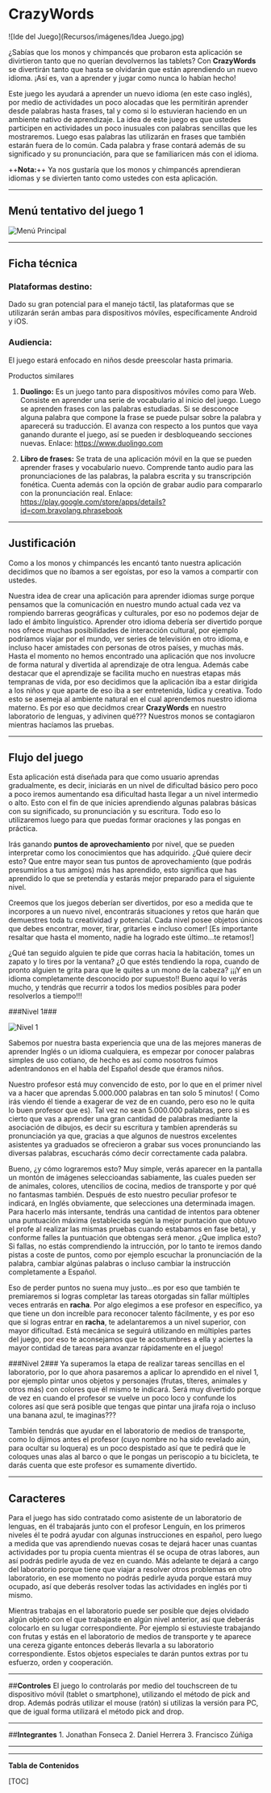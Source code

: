 # CrazyWords

![Ide del Juego](Recursos/imágenes/Idea Juego.jpg)


¿Sabías que los monos y chimpancés que probaron esta aplicación se divirtieron tanto que no querían devolvernos las tablets? Con **CrazyWords** se divertirán tanto que hasta se olvidarán que están aprendiendo un nuevo idioma.  ¡Así es, van a aprender y jugar como nunca lo habían hecho!

Este juego les ayudará a aprender un nuevo idioma (en este caso inglés), por medio de actividades un poco alocadas que les permitirán aprender desde palabras hasta frases, tal y como si lo estuvieran haciendo en un ambiente nativo de aprendizaje. La idea de este juego es que ustedes participen en actividades un poco inusuales con palabras sencillas que les mostraremos. Luego esas palabras las utilizarán en frases que también estarán fuera de lo común. Cada palabra y frase contará además de su significado y su pronunciación, para que se familiaricen más con el idioma.

++**Nota:**++ Ya nos gustaría que los monos y chimpancés aprendieran idiomas y se divierten tanto como ustedes con esta aplicación.

---

## **Menú tentativo del juego 1**

![Menú Principal](Recursos/imágenes/menu_inicio.png)




---


## Ficha técnica

### **Plataformas destino:**
Dado su gran potencial para el manejo táctil, las plataformas que se utilizarán serán ambas para dispositivos móviles, específicamente Android y iOS.

### **Audiencia:**
El juego estará enfocado en niños desde preescolar hasta primaria.

Productos similares

1. **Duolingo:**  Es un juego tanto para dispositivos móviles como para Web. Consiste en aprender una serie de vocabulario al inicio del juego. Luego se aprenden frases con las palabras estudiadas. Si se desconoce alguna palabra que compone la frase se puede pulsar sobre la palabra y aparecerá su traducción. El avanza con respecto a los puntos que vaya ganando durante el juego, así se pueden ir desbloqueando secciones nuevas. Enlace: https://www.duolingo.com

2. **Libro de frases:** Se trata de una aplicación móvil en la que se pueden aprender frases y vocabulario nuevo. Comprende tanto audio para las pronunciaciones de las palabras, la palabra escrita y su transcripción fonética. Cuenta además con la opción de grabar audio para compararlo con la pronunciación real. Enlace: https://play.google.com/store/apps/details?id=com.bravolang.phrasebook

---

## Justificación

Como a los monos y chimpancés les encantó tanto nuestra aplicación decidimos que no íbamos a ser egoístas, por eso la vamos a compartir con ustedes.

Nuestra idea de crear una aplicación para aprender idiomas surge porque pensamos que la comunicación en nuestro mundo actual cada vez va rompiendo barreras geográficas y culturales, por eso no podemos dejar de lado el ámbito linguístico. Aprender otro idioma debería ser divertido porque nos ofrece muchas posibilidades de interacción cultural, por ejemplo podríamos viajar por el mundo, ver series de televisión en otro idioma, e incluso hacer amistades con personas de otros países, y muchas más. Hasta el momento no hemos encontrado una aplicación que nos involucre de forma natural y divertida al aprendizaje de otra lengua. Además cabe destacar que el aprendizaje se facilita mucho en nuestras etapas más tempranas de vida, por eso decidimos que la aplicación iba a estar dirigida a los niños y que aparte de eso iba a ser entretenida, lúdica y creativa. Todo esto se asemeja al ambiente natural en el cual aprendemos nuestro idioma materno. Es por eso que decidmos crear **CrazyWords** en nuestro laboratorio de lenguas, y adivinen qué??? Nuestros monos se contagiaron mientras hacíamos las pruebas.


---


## **Flujo del juego**
Esta aplicación está diseñada para que como usuario aprendas gradualmente, es decir, iniciarás en un nivel de dificultad básico pero poco a poco iremos aumentando esa dificultad hasta llegar a un nivel intermedio o alto. Esto con el fin de que inicies aprendiendo algunas palabras básicas con su significado, su pronunciación y su escritura. Todo eso lo utilizaremos luego para que puedas formar oraciones y las pongas en práctica.

Irás ganando **puntos de aprovechamiento** por nivel, que se pueden interpretar como los conocimientos que has adquirido. ¿Qué quiere decir esto? Que entre mayor sean tus puntos de aprovechamiento (que podrás presumirlos a tus amigos) más has aprendido, esto significa que has aprendido lo que se pretendía y estarás mejor preparado para el siguiente nivel.

Creemos que los juegos deberían ser divertidos, por eso a medida que te incorpores a un nuevo nivel, encontrarás situaciones y retos que harán que demuestres toda tu creatividad y potencial. Cada nivel posee objetos únicos que debes encontrar, mover, tirar, gritarles e incluso comer! [Es importante resaltar que hasta el momento, nadie ha logrado este último...te retamos!]

¿Qué tan seguido alguien te pide que corras hacia la habitación, tomes un zapato y lo tires por la ventana? ¿O que estés tendiendo la ropa, cuando de pronto alguien te grita para que le quites a un mono de la cabeza? ¡¡¡Y en un idioma completamente desconocido por supuesto!! Bueno aquí lo verás mucho, y tendrás que recurrir a todos los medios posibles para poder resolverlos a tiempo!!!


###Nivel 1###

![Nivel 1](Recursos/imágenes/scene1.png)

Sabemos por nuestra basta experiencia que una de las mejores maneras de aprender Inglés o un idioma cualquiera, es empezar por conocer palabras simples de uso cotiano, de hecho es así como nosotros fuimos adentrandonos en el habla del Español desde que éramos niños.

Nuestro profesor está muy convencido de esto, por lo que en el primer nivel va a hacer que aprendas 5.000.000 palabras en tan solo 5 minutos! ( Como irás viendo él tiende a exagerar de vez de en cuando, pero eso no le quita lo buen profesor que es). Tal vez no sean 5.000.000 palabras, pero si es cierto que vas a aprender una gran cantidad de palabras mediante la asociación de dibujos, es decir su escritura y tambíen aprenderás su pronunciación ya que, gracias a que algunos de nuestros excelentes asistentes ya graduados se ofrecieron a grabar sus voces pronunciando las diversas palabras, escucharás cómo decir correctamente cada palabra.

Bueno, ¿y cómo lograremos esto? Muy simple, verás aparecer en la pantalla un montón de imágenes seleccioandas sabiamente, las cuales pueden ser de animales, colores, utencilios de cocina, medios de transporte y por qué no fantasmas también. Después de esto nuestro peculiar profesor te indicará, en Inglés obviamente, que selecciones una determinada imagen.
Para hacerlo más intersante, tendrás una cantidad de intentos para obtener una puntuación máxima (establecida según la mejor puntación que obtuvo el profe al realizar las mismas pruebas cuando estabamos en fase beta), y conforme falles la puntuación que obtengas será menor. ¿Que implica esto? Si fallas, no estás comprendiendo la intrucción, por lo tanto te iremos dando pistas a coste de puntos, como por ejemplo escuchar la pronunciación de la palabra, cambiar algúnas palabras o incluso cambiar la instrucción completamente a Español.


Eso de perder puntos no suena muy justo...es por eso que también te premiaremos si logras completar las tareas otorgadas sin fallar múltiples veces entrarás en **racha**. Por algo elegimos a ese profesor en específico, ya que tiene un don increíble para reconocer talento fácilmente, y es por eso que si logras entrar en **racha**, te adelantaremos a un nivel superior, con mayor dificultad. Está mecánica se seguirá utilizando en múltiples partes del juego, por eso te aconsejamos que te acostumbres a ella y aciertes la mayor contidad de tareas para avanzar rápidamente en el juego!

###Nivel 2###
Ya superamos la etapa de realizar tareas sencillas en el laboratorio, por lo que ahora pasaremos a aplicar lo aprendido en el nivel 1, por ejemplo pintar unos objetos y personajes (frutas, títeres, animales y otros más) con colores que él mismo te indicará. Será muy divertido porque de vez en cuando el profesor se vuelve un poco loco y confunde los colores así que será posible que tengas que pintar una jirafa roja o incluso una banana azul, te imaginas???

También tendrás que ayudar en el laboratorio de medios de transporte, como lo dijimos antes el profesor (cuyo nombre no ha sido revelado aún, para ocultar su loquera) es un poco despistado así que te pedirá que le coloques unas alas al barco o que le pongas un periscopio a tu bicicleta, te darás cuenta que este profesor es sumamente divertido.


---

## **Caracteres**
 Para el juego has sido contratado como asistente de un laboratorio de lenguas, en él trabajarás junto con el profesor Lenguín, en los primeros niveles él te podrá ayudar con algunas instrucciones en español, pero luego a medida que vas aprendiendo nuevas cosas te dejará hacer unas cuantas actividades por tu propia cuenta mientras él se ocupa de otras labores, aun así podrás pedirle ayuda de vez en cuando. Más adelante te dejará a cargo del laboratorio porque tiene que viajar a resolver otros problemas en otro laboratorio, en ese momento no podrás pedirle ayuda porque estará muy ocupado, así que deberás resolver todas las actividades en inglés por ti mismo.

 Mientras trabajas en el laboratorio puede ser posible que dejes olvidado algún objeto con el que trabajaste en algún nivel anterior, así que deberás colocarlo en su lugar correspondiente. Por ejemplo si estuvieste trabajando con frutas y estás en el laboratorio de medios de transporte y te aparece una cereza gigante entonces deberás llevarla a su laboratorio correspondiente. Estos objetos especiales te darán puntos extras por tu esfuerzo, orden y cooperación.

---

##**Controles**
El juego lo controlarás por medio del touchscreen de tu dispositivo móvil (tablet o smartphone), utilizando el método de pick and drop. Además podrás utilizar el mouse (ratón) si utilizas la versión para PC, que de igual forma utilizará el método pick and drop.

---

##**Integrantes**
	1. Jonathan Fonseca
	2. Daniel Herrera
	3. Francisco Zúñiga

---
___

**Tabla de Contenidos**

[TOC]

